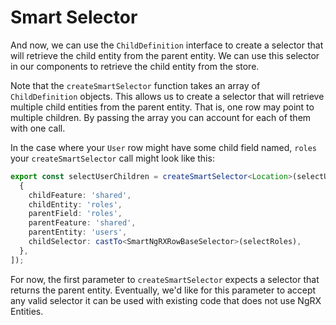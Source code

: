 # Smart Selector

And now, we can use the `ChildDefinition` interface to create a selector that will retrieve the child entity from the parent entity. We can use this selector in our components to retrieve the child entity from the store.

Note that the `createSmartSelector` function takes an array of `ChildDefinition` objects. This allows us to create a selector that will retrieve multiple child entities from the parent entity. That is, one row may point to multiple children. By passing the array you can account for each of them with one call.

In the case where your `User` row might have some child field named, `roles` your `createSmartSelector` call might look like this:

```typescript
export const selectUserChildren = createSmartSelector<Location>(selectUser, [
  {
    childFeature: 'shared',
    childEntity: 'roles',
    parentField: 'roles',
    parentFeature: 'shared',
    parentEntity: 'users',
    childSelector: castTo<SmartNgRXRowBaseSelector>(selectRoles),
  },
]);
```

For now, the first parameter to `createSmartSelector` expects a selector that returns the parent entity. Eventually, we'd like for this parameter to accept any valid selector it can be used with existing code that does not use NgRX Entities.
